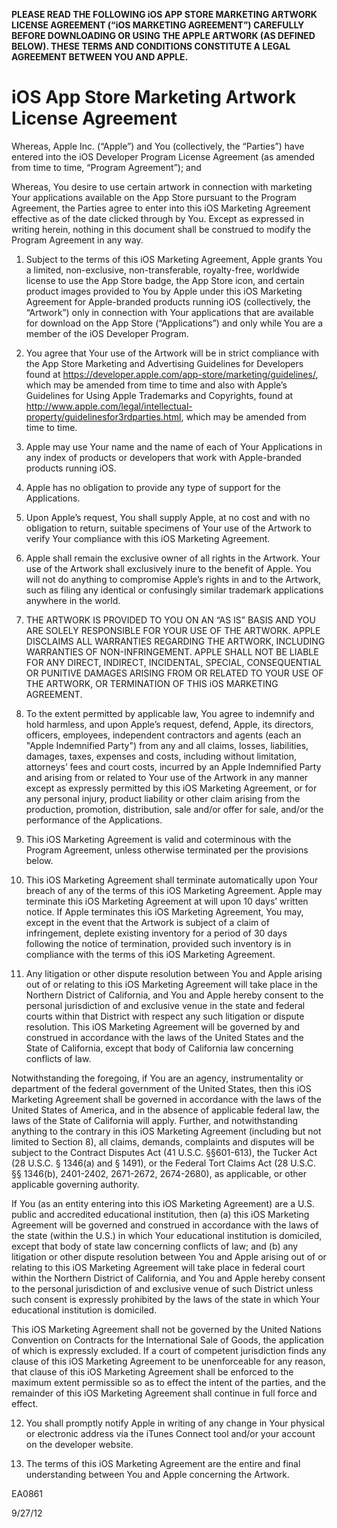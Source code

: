 **PLEASE READ THE FOLLOWING iOS APP STORE MARKETING ARTWORK LICENSE AGREEMENT (“iOS MARKETING AGREEMENT”) CAREFULLY BEFORE DOWNLOADING OR USING THE APPLE ARTWORK (AS DEFINED BELOW). THESE TERMS AND CONDITIONS CONSTITUTE A LEGAL AGREEMENT BETWEEN YOU AND APPLE.**

# iOS App Store Marketing Artwork License Agreement

Whereas, Apple Inc. (“Apple”) and You (collectively, the “Parties”) have entered into the iOS Developer Program License Agreement (as amended from time to time, “Program Agreement”); and

Whereas, You desire to use certain artwork in connection with marketing Your applications available on the App Store pursuant to the Program Agreement, the Parties agree to enter into this iOS Marketing Agreement effective as of the date clicked through by You. Except as expressed in writing herein, nothing in this document shall be construed to modify the Program Agreement in any way.

1. Subject to the terms of this iOS Marketing Agreement, Apple grants You a limited, non-exclusive, non-transferable, royalty-free, worldwide license to use the App Store badge, the App Store icon, and certain product images provided to You by Apple under this iOS Marketing Agreement for Apple-branded products running iOS (collectively, the “Artwork”) only in connection with Your applications that are available for download on the App Store (“Applications”) and only while You are a member of the iOS Developer Program.

2. You agree that Your use of the Artwork will be in strict compliance with the App Store Marketing and Advertising Guidelines for Developers found at https://developer.apple.com/app-store/marketing/guidelines/, which may be amended from time to time and also with Apple’s Guidelines for Using Apple Trademarks and Copyrights, found at http://www.apple.com/legal/intellectual-property/guidelinesfor3rdparties.html, which may be amended from time to time.

3. Apple may use Your name and the name of each of Your Applications in any index of products or developers that work with Apple-branded products running iOS.

4. Apple has no obligation to provide any type of support for the Applications.

5. Upon Apple’s request, You shall supply Apple, at no cost and with no obligation to return, suitable specimens of Your use of the Artwork to verify Your compliance with this iOS Marketing Agreement.

6. Apple shall remain the exclusive owner of all rights in the Artwork. Your use of the Artwork shall exclusively inure to the benefit of Apple. You will not do anything to compromise Apple’s rights in and to the Artwork, such as filing any identical or confusingly similar trademark applications anywhere in the world.

7. THE ARTWORK IS PROVIDED TO YOU ON AN “AS IS” BASIS AND YOU ARE SOLELY RESPONSIBLE FOR YOUR USE OF THE ARTWORK. APPLE DISCLAIMS ALL WARRANTIES REGARDING THE ARTWORK, INCLUDING WARRANTIES OF NON-INFRINGEMENT. APPLE SHALL NOT BE LIABLE FOR ANY DIRECT, INDIRECT, INCIDENTAL, SPECIAL, CONSEQUENTIAL OR PUNITIVE DAMAGES ARISING FROM OR RELATED TO YOUR USE OF THE ARTWORK, OR TERMINATION OF THIS iOS MARKETING AGREEMENT.

8. To the extent permitted by applicable law, You agree to indemnify and hold harmless, and upon Apple’s request, defend, Apple, its directors, officers, employees, independent contractors and agents (each an "Apple Indemnified Party") from any and all claims, losses, liabilities, damages, taxes, expenses and costs, including without limitation, attorneys’ fees and court costs, incurred by an Apple Indemnified Party and arising from or related to Your use of the Artwork in any manner except as expressly permitted by this iOS Marketing Agreement, or for any personal injury, product liability or other claim arising from the production, promotion, distribution, sale and/or offer for sale, and/or the performance of the Applications.

9. This iOS Marketing Agreement is valid and coterminous with the Program Agreement, unless otherwise terminated per the provisions below.

10. This iOS Marketing Agreement shall terminate automatically upon Your breach of any of the terms of this iOS Marketing Agreement. Apple may terminate this iOS Marketing Agreement at will upon 10 days’ written notice. If Apple terminates this iOS Marketing Agreement, You may, except in the event that the Artwork is subject of a claim of infringement, deplete existing inventory for a period of 30 days following the notice of termination, provided such inventory is in compliance with the terms of this iOS Marketing Agreement.

11. Any litigation or other dispute resolution between You and Apple arising out of or relating to this iOS Marketing Agreement will take place in the Northern District of California, and You and Apple hereby consent to the personal jurisdiction of and exclusive venue in the state and federal courts within that District with respect any such litigation or dispute resolution. This iOS Marketing Agreement will be governed by and construed in accordance with the laws of the United States and the State of California, except that body of California law concerning conflicts of law.

  Notwithstanding the foregoing, if You are an agency, instrumentality or department of the federal government of the United States, then this iOS Marketing Agreement shall be governed in accordance with the laws of the United States of America, and in the absence of applicable federal law, the laws of the State of California will apply. Further, and notwithstanding anything to the contrary in this iOS Marketing Agreement (including but not limited to Section 8), all claims, demands, complaints and disputes will be subject to the Contract Disputes Act (41 U.S.C. §§601-613), the Tucker Act (28 U.S.C. § 1346(a) and § 1491), or the Federal Tort Claims Act (28 U.S.C. §§ 1346(b), 2401-2402, 2671-2672, 2674-2680), as applicable, or other applicable governing authority.

  If You (as an entity entering into this iOS Marketing Agreement) are a U.S. public and accredited educational institution, then (a) this iOS Marketing Agreement will be governed and construed in accordance with the laws of the state (within the U.S.) in which Your educational institution is domiciled, except that body of state law concerning conflicts of law; and (b) any litigation or other dispute resolution between You and Apple arising out of or relating to this iOS Marketing Agreement will take place in federal court within the Northern District of California, and You and Apple hereby consent to the personal jurisdiction of and exclusive venue of such District unless such consent is expressly prohibited by the laws of the state in which Your educational institution is domiciled.

  This iOS Marketing Agreement shall not be governed by the United Nations Convention on Contracts for the International Sale of Goods, the application of which is expressly excluded. If a court of competent jurisdiction finds any clause of this iOS Marketing Agreement to be unenforceable for any reason, that clause of this iOS Marketing Agreement shall be enforced to the maximum extent permissible so as to effect the intent of the parties, and the remainder of this iOS Marketing Agreement shall continue in full force and effect.

12. You shall promptly notify Apple in writing of any change in Your physical or electronic address via the iTunes Connect tool and/or your account on the developer website.

13. The terms of this iOS Marketing Agreement are the entire and final understanding between You and Apple concerning the Artwork.

EA0861

9/27/12
